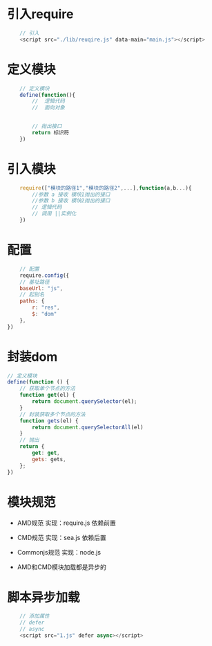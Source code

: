 # 引入require

```javascript
    // 引入
    <script src="./lib/reuqire.js" data-main="main.js"></script>
```

# 定义模块

```javascript
    // 定义模块
    define(function(){
        //  逻辑代码
        //  面向对象


        // 抛出接口
        return 标识符
    })
```

# 引入模块
```javascript
    require(["模块的路径1","模块的路径2",...],function(a,b...){
        //参数 a 接收 模块1抛出的接口
        //参数 b 接收 模块2抛出的接口
        // 逻辑代码
        // 调用 ||实例化
    })
```

# 配置
```javascript
    // 配置
    require.config({
    // 基址路径
    baseUrl: "js",
    // 起别名
    paths: {
        r: "res",
        $: "dom"
    },
})

```

# 封装dom
```javascript
// 定义模块
define(function () {
    // 获取单个节点的方法
    function get(el) {
        return document.querySelector(el);
    }
    // 封装获取多个节点的方法
    function gets(el) {
        return document.querySelectorAll(el)
    }
    // 抛出
    return {
        get: get,
        gets: gets,
    };
})

```

# 模块规范
- AMD规范            实现：require.js   依赖前置
- CMD规范            实现：sea.js       依赖后置
- Commonjs规范       实现：node.js

- AMD和CMD模块加载都是异步的


# 脚本异步加载
```javascript
    // 添加属性
    // defer
    // async
    <script src="1.js" defer async></script>
```